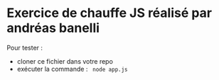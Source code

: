 # Exercice de chauffe JS réalisé par andréas banelli

Pour tester : 
- cloner ce fichier dans votre repo 
- exécuter la commande : ``` node app.js```
